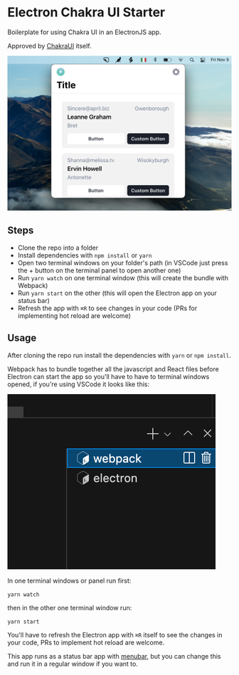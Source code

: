 # Electron Chakra UI Starter

Boilerplate for using Chakra UI in an ElectronJS app.

Approved by [ChakraUI](https://twitter.com/chakra_ui/status/1456649331218558985) itself.

![alt text](./preview.png "Title")

## Steps
* Clone the repo into a folder
* Install dependencies with `npm install` or `yarn`
* Open two terminal windows on your folder's path (in VSCode just press the + button on the terminal panel to open another one)
* Run `yarn watch` on one terminal window (this will create the bundle with Webpack)
* Run `yarn start` on the other (this will open the Electron app on your status bar)
* Refresh the app with `⌘R` to see changes in your code (PRs for implementing hot reload are welcome)

## Usage
After cloning the repo run install the dependencies with `yarn` or `npm install`.

Webpack has to bundle together all the javascript and React files before Electron can start the app so you'll have to have to terminal windows opened, if you're using VSCode it looks like this:

![alt text](./TerminalsPanelVScode.png "Title")

In one terminal windows or panel run first:
```
yarn watch
```

then in the other one terminal window run:
```
yarn start
```

You'll have to refresh the Electron app with `⌘R` itself to see the changes in your code, PRs to implement hot reload are welcome.

This app runs as a status bar app with [menubar](https://github.com/maxogden/menubar), but you can change this and run it in a regular window if you want to.
